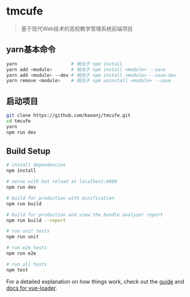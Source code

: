 # tmcufe

> 基于现代Web技术的高校教学管理系统前端项目

## yarn基本命令
```bash
yarn                    # 相当于 npm install
yarn add <module>       # 相当于 npm install <module> --save
yarn add <module> --dev # 相当于 npm install <module> --save-dev
yarn remove <module>    # 相当于 npm uninstall <module> --save
```

## 启动项目
```bash
git clone https://github.com/baoanj/tmcufe.git
cd tmcufe
yarn
npm run dev
```

## Build Setup

``` bash
# install dependencies
npm install

# serve with hot reload at localhost:8080
npm run dev

# build for production with minification
npm run build

# build for production and view the bundle analyzer report
npm run build --report

# run unit tests
npm run unit

# run e2e tests
npm run e2e

# run all tests
npm test
```

For a detailed explanation on how things work, check out the [guide](http://vuejs-templates.github.io/webpack/) and [docs for vue-loader](http://vuejs.github.io/vue-loader).
